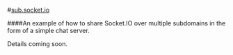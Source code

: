 #[sub.socket.io](http://chat.braitsch.io/)

####An example of how to share Socket.IO over multiple subdomains in the form of a simple chat server.

Details coming soon.